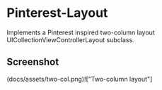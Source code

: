 # Pinterest-Layout
Implements a Pinterest inspired two-column layout UICollectionViewControllerLayout subclass.

Screenshot
---------
(docs/assets/two-col.png)!["Two-column layout"]